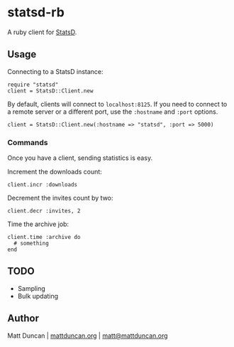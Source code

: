 statsd-rb
=========
A ruby client for [StatsD](https://github.com/etsy/statsd).

Usage
-----
Connecting to a StatsD instance:

    require "statsd"
    client = StatsD::Client.new

By default, clients will connect to `localhost:8125`.  If you need to
connect to a remote server or a different port, use the `:hostname` and
`:port` options.

    client = StatsD::Client.new(:hostname => "statsd", :port => 5000)

### Commands
Once you have a client, sending statistics is easy.

Increment the downloads count:

    client.incr :downloads

Decrement the invites count by two:

    client.decr :invites, 2

Time the archive job:

    client.time :archive do
      # something
    end

TODO
----

- Sampling
- Bulk updating

Author
------
Matt Duncan | [mattduncan.org](http://mattduncan.org) | [matt@mattduncan.org](mailto:matt@mattduncan.org)
